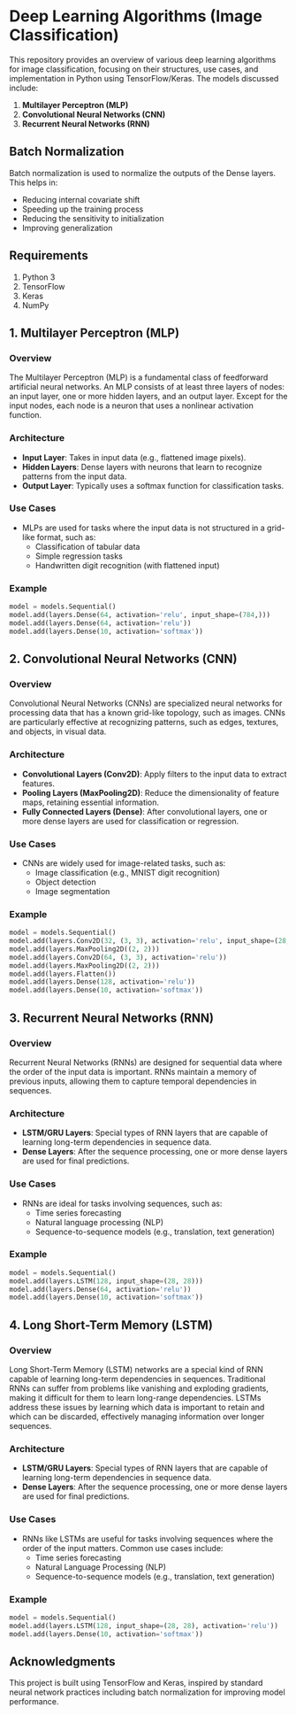 # Deep Learning Algorithms (Image Classification)

This repository provides an overview of various deep learning algorithms for image classification, focusing on their structures, use cases, and implementation in Python using TensorFlow/Keras. The models discussed include:

1. **Multilayer Perceptron (MLP)**
2. **Convolutional Neural Networks (CNN)**
3. **Recurrent Neural Networks (RNN)**

## Batch Normalization
Batch normalization is used to normalize the outputs of the Dense layers. This helps in:
- Reducing internal covariate shift
- Speeding up the training process
- Reducing the sensitivity to initialization
- Improving generalization
  
## Requirements
1. Python 3
2. TensorFlow
3. Keras
4. NumPy

## 1. Multilayer Perceptron (MLP)
### Overview
The Multilayer Perceptron (MLP) is a fundamental class of feedforward artificial neural networks. An MLP consists of at least three layers of nodes: an input layer, one or more hidden layers, and an output layer. Except for the input nodes, each node is a neuron that uses a nonlinear activation function.

### Architecture
- **Input Layer**: Takes in input data (e.g., flattened image pixels).
- **Hidden Layers**: Dense layers with neurons that learn to recognize patterns from the input data.
- **Output Layer**: Typically uses a softmax function for classification tasks.

### Use Cases
- MLPs are used for tasks where the input data is not structured in a grid-like format, such as:
  - Classification of tabular data
  - Simple regression tasks
  - Handwritten digit recognition (with flattened input)

### Example
```python
model = models.Sequential()
model.add(layers.Dense(64, activation='relu', input_shape=(784,)))
model.add(layers.Dense(64, activation='relu'))
model.add(layers.Dense(10, activation='softmax'))
```

## 2. Convolutional Neural Networks (CNN)
### Overview
Convolutional Neural Networks (CNNs) are specialized neural networks for processing data that has a known grid-like topology, such as images. CNNs are particularly effective at recognizing patterns, such as edges, textures, and objects, in visual data.

### Architecture
- **Convolutional Layers (Conv2D)**: Apply filters to the input data to extract features.
- **Pooling Layers (MaxPooling2D)**: Reduce the dimensionality of feature maps, retaining essential information.
- **Fully Connected Layers (Dense)**: After convolutional layers, one or more dense layers are used for classification or regression.

### Use Cases
- CNNs are widely used for image-related tasks, such as:
   - Image classification (e.g., MNIST digit recognition)
   - Object detection
   - Image segmentation

### Example
```python
model = models.Sequential()
model.add(layers.Conv2D(32, (3, 3), activation='relu', input_shape=(28, 28, 1)))
model.add(layers.MaxPooling2D((2, 2)))
model.add(layers.Conv2D(64, (3, 3), activation='relu'))
model.add(layers.MaxPooling2D((2, 2)))
model.add(layers.Flatten())
model.add(layers.Dense(128, activation='relu'))
model.add(layers.Dense(10, activation='softmax'))
```

## 3. Recurrent Neural Networks (RNN)
### Overview
Recurrent Neural Networks (RNNs) are designed for sequential data where the order of the input data is important. RNNs maintain a memory of previous inputs, allowing them to capture temporal dependencies in sequences.

### Architecture
- **LSTM/GRU Layers**: Special types of RNN layers that are capable of learning long-term dependencies in sequence data.
- **Dense Layers**: After the sequence processing, one or more dense layers are used for final predictions.
### Use Cases
- RNNs are ideal for tasks involving sequences, such as:
   - Time series forecasting
   - Natural language processing (NLP)
   - Sequence-to-sequence models (e.g., translation, text generation)

### Example
```python
model = models.Sequential()
model.add(layers.LSTM(128, input_shape=(28, 28)))
model.add(layers.Dense(64, activation='relu'))
model.add(layers.Dense(10, activation='softmax'))
```

## 4. Long Short-Term Memory (LSTM)
### Overview
Long Short-Term Memory (LSTM) networks are a special kind of RNN capable of learning long-term dependencies in sequences. Traditional RNNs can suffer from problems like vanishing and exploding gradients, making it difficult for them to learn long-range dependencies. LSTMs address these issues by learning which data is important to retain and which can be discarded, effectively managing information over longer sequences.

### Architecture
- **LSTM/GRU Layers**: Special types of RNN layers that are capable of learning long-term dependencies in sequence data.
- **Dense Layers**: After the sequence processing, one or more dense layers are used for final predictions.

### Use Cases
- RNNs like LSTMs are useful for tasks involving sequences where the order of the input matters. Common use cases include:
  - Time series forecasting
  - Natural Language Processing (NLP)
  - Sequence-to-sequence models (e.g., translation, text generation)
 
### Example
```python
model = models.Sequential()
model.add(layers.LSTM(128, input_shape=(28, 28), activation='relu'))
model.add(layers.Dense(10, activation='softmax'))
```

## Acknowledgments
This project is built using TensorFlow and Keras, inspired by standard neural network practices including batch normalization for improving model performance.

